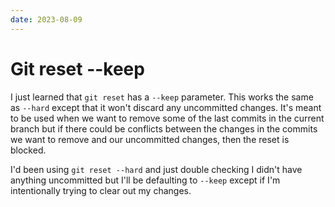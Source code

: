 ```yaml
---
date: 2023-08-09
---
```


# Git reset --keep

I just learned that `git reset` has a `--keep` parameter.
This works the same as `--hard` except that it won't discard any uncommitted changes.
It's meant to be used when we want to remove some of the last commits in the current branch but if there could be conflicts between the changes in the commits we want to remove and our uncommitted changes, then the reset is blocked.

I'd been using `git reset --hard` and just double checking I didn't have anything uncommitted but I'll be defaulting to `--keep` except if I'm intentionally trying to clear out my changes.
